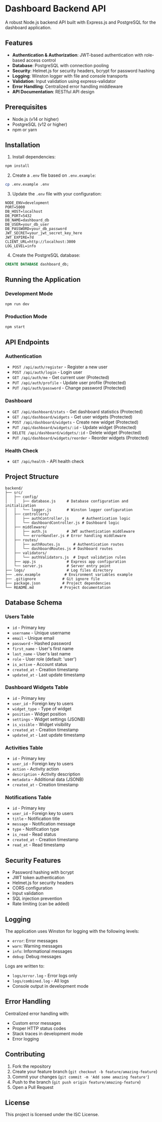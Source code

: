 # Dashboard Backend API

A robust Node.js backend API built with Express.js and PostgreSQL for the dashboard application.

## Features

- **Authentication & Authorization**: JWT-based authentication with role-based access control
- **Database**: PostgreSQL with connection pooling
- **Security**: Helmet.js for security headers, bcrypt for password hashing
- **Logging**: Winston logger with file and console transports
- **Validation**: Input validation using express-validator
- **Error Handling**: Centralized error handling middleware
- **API Documentation**: RESTful API design

## Prerequisites

- Node.js (v14 or higher)
- PostgreSQL (v12 or higher)
- npm or yarn

## Installation

1. Install dependencies:
```bash
npm install
```

2. Create a `.env` file based on `.env.example`:
```bash
cp .env.example .env
```

3. Update the `.env` file with your configuration:
```env
NODE_ENV=development
PORT=5000
DB_HOST=localhost
DB_PORT=5432
DB_NAME=dashboard_db
DB_USER=your_db_user
DB_PASSWORD=your_db_password
JWT_SECRET=your_jwt_secret_key_here
JWT_EXPIRE=7d
CLIENT_URL=http://localhost:3000
LOG_LEVEL=info
```

4. Create the PostgreSQL database:
```sql
CREATE DATABASE dashboard_db;
```

## Running the Application

### Development Mode
```bash
npm run dev
```

### Production Mode
```bash
npm start
```

## API Endpoints

### Authentication
- `POST /api/auth/register` - Register a new user
- `POST /api/auth/login` - Login user
- `GET /api/auth/me` - Get current user (Protected)
- `PUT /api/auth/profile` - Update user profile (Protected)
- `PUT /api/auth/password` - Change password (Protected)

### Dashboard
- `GET /api/dashboard/stats` - Get dashboard statistics (Protected)
- `GET /api/dashboard/widgets` - Get user widgets (Protected)
- `POST /api/dashboard/widgets` - Create new widget (Protected)
- `PUT /api/dashboard/widgets/:id` - Update widget (Protected)
- `DELETE /api/dashboard/widgets/:id` - Delete widget (Protected)
- `PUT /api/dashboard/widgets/reorder` - Reorder widgets (Protected)

### Health Check
- `GET /api/health` - API health check

## Project Structure

```
backend/
├── src/
│   ├── config/
│   │   ├── database.js     # Database configuration and initialization
│   │   └── logger.js       # Winston logger configuration
│   ├── controllers/
│   │   ├── authController.js      # Authentication logic
│   │   └── dashboardController.js # Dashboard logic
│   ├── middleware/
│   │   ├── auth.js         # JWT authentication middleware
│   │   └── errorHandler.js # Error handling middleware
│   ├── routes/
│   │   ├── authRoutes.js      # Authentication routes
│   │   └── dashboardRoutes.js # Dashboard routes
│   ├── validators/
│   │   └── authValidators.js  # Input validation rules
│   ├── app.js              # Express app configuration
│   └── server.js           # Server entry point
├── logs/                   # Log files directory
├── .env.example           # Environment variables example
├── .gitignore            # Git ignore file
├── package.json          # Project dependencies
└── README.md            # Project documentation
```

## Database Schema

### Users Table
- `id` - Primary key
- `username` - Unique username
- `email` - Unique email
- `password` - Hashed password
- `first_name` - User's first name
- `last_name` - User's last name
- `role` - User role (default: 'user')
- `is_active` - Account status
- `created_at` - Creation timestamp
- `updated_at` - Last update timestamp

### Dashboard Widgets Table
- `id` - Primary key
- `user_id` - Foreign key to users
- `widget_type` - Type of widget
- `position` - Widget position
- `settings` - Widget settings (JSONB)
- `is_visible` - Widget visibility
- `created_at` - Creation timestamp
- `updated_at` - Last update timestamp

### Activities Table
- `id` - Primary key
- `user_id` - Foreign key to users
- `action` - Activity action
- `description` - Activity description
- `metadata` - Additional data (JSONB)
- `created_at` - Creation timestamp

### Notifications Table
- `id` - Primary key
- `user_id` - Foreign key to users
- `title` - Notification title
- `message` - Notification message
- `type` - Notification type
- `is_read` - Read status
- `created_at` - Creation timestamp
- `read_at` - Read timestamp

## Security Features

- Password hashing with bcrypt
- JWT token authentication
- Helmet.js for security headers
- CORS configuration
- Input validation
- SQL injection prevention
- Rate limiting (can be added)

## Logging

The application uses Winston for logging with the following levels:
- `error`: Error messages
- `warn`: Warning messages
- `info`: Informational messages
- `debug`: Debug messages

Logs are written to:
- `logs/error.log` - Error logs only
- `logs/combined.log` - All logs
- Console output in development mode

## Error Handling

Centralized error handling with:
- Custom error messages
- Proper HTTP status codes
- Stack traces in development mode
- Error logging

## Contributing

1. Fork the repository
2. Create your feature branch (`git checkout -b feature/amazing-feature`)
3. Commit your changes (`git commit -m 'Add some amazing feature'`)
4. Push to the branch (`git push origin feature/amazing-feature`)
5. Open a Pull Request

## License

This project is licensed under the ISC License.